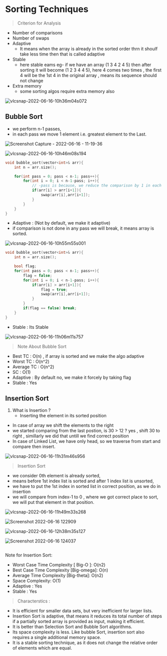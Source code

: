 # Sorting Techniques

> Criterion for Analysis

- Number of comparisons
- Number of swaps
- Adaptive
    - It means when the array is already in the sorted order thrn it shoulf take less time then that is called adaptive
- Stable
    - here stable eams eg- if we have an array (1 3 4 2 4 5) then after sorting it will become (1 2 3 4 4 5), here 4 comes two times , the first 4 will be the 1st 4 in the original array , means its sequence should not change
- Extra memory
    - some sorting algos require extra memory also

![vlcsnap-2022-06-16-10h36m04s072](https://user-images.githubusercontent.com/35686407/173995428-ba8d89cc-edba-4721-9ca2-e1e0f0c15d4f.png)

## Bubble Sort

- we perform n-1 passes,
- in each pass we move 1 element i.e. greatest element to the Last.

![Screenshot Capture - 2022-06-16 - 11-19-36](https://user-images.githubusercontent.com/35686407/174000547-e93fb29e-da50-49d7-a0e9-e02b0d6223b4.png)


![vlcsnap-2022-06-16-10h46m08s194](https://user-images.githubusercontent.com/35686407/173998986-0f3171ac-a8cc-4f35-bcc9-e76f80b51ded.png)

```cpp
void bubble_sort(vector<int>& arr){
    int n = arr.size();

    for(int pass = 0; pass < n-1; pass++){
        for(int i = 0; i < n-1-pass; i++){
            // -pass is because, we reduce the comparison by 1 in each pass
            if(arr[i] > arr[i+1]){
                swap(arr[i],arr[i+1]);
            }
        }
    }
}
```

- Adaptive : (Not by default, we make it adaptive)
- if comparison is not done in any pass we will break, it means array is sorted.

![vlcsnap-2022-06-16-10h55m55s001](https://user-images.githubusercontent.com/35686407/174000144-4f725321-caaa-4a0d-8fe5-758277e61c73.png)

```cpp
void bubble_sort(vector<int>& arr){
    int n = arr.size();

    bool flag;
    for(int pass = 0; pass < n-1; pass++){
        flag = false;
        for(int i = 0; i < n-1-pass; i++){
            if(arr[i] > arr[i+1]){
                flag = true;
                swap(arr[i],arr[i+1]);
            }
        }
        if(flag == false) break;
    }
}
```

- Stable : Its Stable

![vlcsnap-2022-06-16-11h06m11s757](https://user-images.githubusercontent.com/35686407/174000173-444e8f37-38c7-481f-b0bd-a4095425fa6d.png)

> Note About Bubble Sort

- Best TC : O(n) , if array is sorted and we make the algo adaptive
- Worst TC : O(n^2)
- Average TC : O(n^2)
- SC : O(1)
- Adaptive : By default no, we make it forcely by taking flag
- Stable : Yes

## Insertion Sort

1. What is Insertion ?
    - Inserting the element in its sorted position

- In case of array we shift the elements to the right
- we started comparing from the last postion, is 30 > 12 ? yes , shift 30 to right , simillarly we did that untill we find correct position
- In case of Linked List, we have only head, so we traverse from start and compare then insert.

![vlcsnap-2022-06-16-11h31m46s956](https://user-images.githubusercontent.com/35686407/174002609-af92c121-10eb-40e2-baf0-d19a44544f69.png)

> Insertion Sort

- we consider 0th element is already sorted,
- means before 1st index list is sorted and after 1 index list is unsorted,
- we have to put the 1st index in sorted list in correct position, as we do in insertion
- we will compare from index-1 to 0 , where we got correct place to sort, we will put that element in that position.

![vlcsnap-2022-06-16-11h49m33s268](https://user-images.githubusercontent.com/35686407/174011592-400443c1-298c-40c9-84af-75cab0924c84.png)

![Screenshot 2022-06-16 122909](https://user-images.githubusercontent.com/35686407/174011617-aaae7aeb-44bf-4e99-b9c6-4c62b047a0c0.png)

![vlcsnap-2022-06-16-12h38m35s127](https://user-images.githubusercontent.com/35686407/174012712-8022b4d6-c5dc-482f-98ab-b2f8634a7250.png)

![Screenshot 2022-06-16 124037](https://user-images.githubusercontent.com/35686407/174012960-269df998-c7fc-48ce-a461-ca03c8cd0cea.png)

```cpp

```

Note for Insertion Sort:

- Worst Case Time Complexity [ Big-O ]: O(n2)
- Best Case Time Complexity [Big-omega]: O(n)
- Average Time Complexity [Big-theta]: O(n2)
- Space Complexity: O(1)
- Adaptive : Yes
- Stable : Yes

> Characterstics : 

- It is efficient for smaller data sets, but very inefficient for larger lists.
- Insertion Sort is adaptive, that means it reduces its total number of steps if a partially sorted array is provided as input, making it efficient.
- It is better than Selection Sort and Bubble Sort algorithms.
- Its space complexity is less. Like bubble Sort, insertion sort also requires a single additional memory space.
- It is a stable sorting technique, as it does not change the relative order of elements which are equal.

